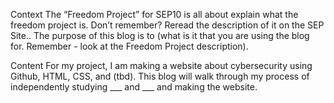 Context
The “Freedom Project” for SEP10 is all about explain what the freedom project is. Don’t remember? Reread the description of it on the SEP Site.. The purpose of this blog is to (what is it that you are using the blog for. Remember - look at the Freedom Project description).

Content
For my project, I am making a website about cybersecurity using Github, HTML, CSS, and (tbd). This blog will walk through my process of independently studying ___ and ___ and making the website.
